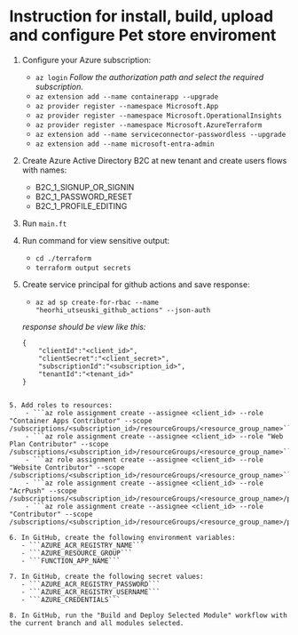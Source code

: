 # Instruction for install, build, upload and configure Pet store enviroment

1. Configure your Azure subscription:
    - ```az login```
      _Follow the authorization path and select the required subscription._
    - ```az extension add --name containerapp --upgrade```
    - ```az provider register --namespace Microsoft.App```
    - ```az provider register --namespace Microsoft.OperationalInsights```
    - ```az provider register --namespace Microsoft.AzureTerraform```
    - ```az extension add --name serviceconnector-passwordless --upgrade```
    - ```az extension add --name microsoft-entra-admin```

2. Create Azure Active Directory B2C at new tenant and create users flows with names:
   - B2C_1_SIGNUP_OR_SIGNIN
   - B2C_1_PASSWORD_RESET
   - B2C_1_PROFILE_EDITING

3. Run ```main.ft```

4. Run command for view sensitive output:
    - ```cd ./terraform```
    - ```terraform output secrets```

5. Create service principal for github actions and save response:
   - ```az ad sp create-for-rbac --name "heorhi_utseuski_github_actions" --json-auth```
   
   _response should be view like this:_ 
    ```json5
    {
        "clientId":"<client_id>",
        "clientSecret":"<client_secret>",
        "subscriptionId":"<subscription_id>",
        "tenantId":"<tenant_id>"
    }
```

5. Add roles to resources:
    - ```az role assignment create --assignee <client_id> --role "Container Apps Contributor" --scope /subscriptions/<subscription_id>/resourceGroups/<resource_group_name>```
    - ```az role assignment create --assignee <client_id> --role "Web Plan Contributor" --scope /subscriptions/<subscription_id>/resourceGroups/<resource_group_name>```
    - ```az role assignment create --assignee <client_id> --role "Website Contributor" --scope /subscriptions/<subscription_id>/resourceGroups/<resource_group_name>```
    - ```az role assignment create --assignee <client_id> --role "AcrPush" --scope /subscriptions/<subscription_id>/resourceGroups/<resource_group_name>/providers/Microsoft.ContainerRegistry/registries/<acr_name>```
    - ```az role assignment create --assignee <client_id> --role "Contributor" --scope /subscriptions/<subscription_id>/resourceGroups/<resource_group_name>/providers/Microsoft.ContainerRegistry/registries/<acr_name>```

6. In GitHub, create the following environment variables:
   - ```AZURE_ACR_REGISTRY_NAME```
   - ```AZURE_RESOURCE_GROUP```
   - ```FUNCTION_APP_NAME```

7. In GitHub, create the following secret values:
   - ```AZURE_ACR_REGISTRY_PASSWORD```
   - ```AZURE_ACR_REGISTRY_USERNAME```
   - ```AZURE_CREDENTIALS```

8. In GitHub, run the "Build and Deploy Selected Module" workflow with the current branch and all modules selected.